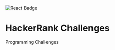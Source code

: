 ![React Badge](https://img.shields.io/badge/-Java-blue?style=flat-square&logo=java)

# HackerRank Challenges

Programming Challenges

